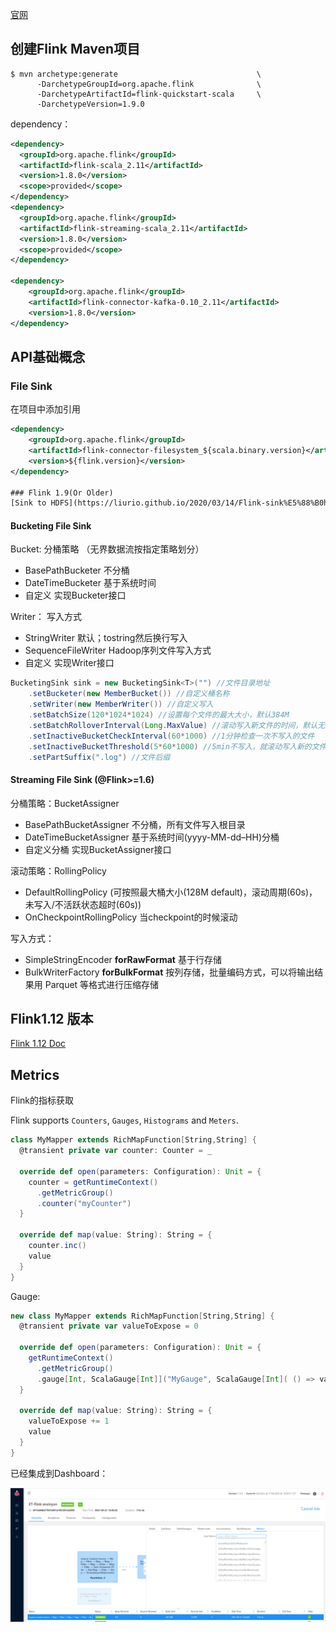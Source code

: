[官网](https://ci.apache.org/projects/flink/flink-docs-release-1.8/)

##  创建Flink Maven项目

```
$ mvn archetype:generate                               \
      -DarchetypeGroupId=org.apache.flink              \
      -DarchetypeArtifactId=flink-quickstart-scala     \
      -DarchetypeVersion=1.9.0
```

dependency：
```xml
<dependency>
  <groupId>org.apache.flink</groupId>
  <artifactId>flink-scala_2.11</artifactId>
  <version>1.8.0</version>
  <scope>provided</scope>
</dependency>
<dependency>
  <groupId>org.apache.flink</groupId>
  <artifactId>flink-streaming-scala_2.11</artifactId>
  <version>1.8.0</version>
  <scope>provided</scope>
</dependency>

<dependency>
    <groupId>org.apache.flink</groupId>
    <artifactId>flink-connector-kafka-0.10_2.11</artifactId>
    <version>1.8.0</version>
</dependency>
```
## API基础概念

### File Sink

在项目中添加引用
```xml
<dependency>
	<groupId>org.apache.flink</groupId>
	<artifactId>flink-connector-filesystem_${scala.binary.version}</artifactId>
	<version>${flink.version}</version>
</dependency>

### Flink 1.9(Or Older)
[Sink to HDFS](https://liurio.github.io/2020/03/14/Flink-sink%E5%88%B0hdfs/)

```
#### Bucketing File Sink

Bucket: 分桶策略 （无界数据流按指定策略划分）
+ BasePathBucketer 不分桶
+ DateTimeBucketer 基于系统时间
+ 自定义 实现Bucketer接口

Writer： 写入方式
+ StringWriter 默认；tostring然后换行写入
+ SequenceFileWriter Hadoop序列文件写入方式
+ 自定义 实现Writer接口

```java
BucketingSink sink = new BucketingSink<T>("") //文件目录地址
    .setBucketer(new MemberBucket()) //自定义桶名称
    .setWriter(new MemberWriter()) //自定义写入
    .setBatchSize(120*1024*1024) //设置每个文件的最大大小，默认384M
    .setBatchRolloverInterval(Long.MaxValue) //滚动写入新文件的时间，默认无限大
    .setInactiveBucketCheckInterval(60*1000) //1分钟检查一次不写入的文件
    .setInactiveBucketThreshold(5*60*1000) //5min不写入，就滚动写入新的文件
    .setPartSuffix(".log") //文件后缀
```

#### Streaming File Sink (@Flink>=1.6)

分桶策略：BucketAssigner
+ BasePathBucketAssigner  不分桶，所有文件写入根目录
+ DateTimeBucketAssigner 基于系统时间(yyyy-MM-dd–HH)分桶
+ 自定义分桶 实现BucketAssigner接口


滚动策略：RollingPolicy
+ DefaultRollingPolicy (可按照最大桶大小(128M default)，滚动周期(60s)，未写入/不活跃状态超时(60s))
+ OnCheckpointRollingPolicy  当checkpoint的时候滚动

写入方式：
+ SimpleStringEncoder  __forRawFormat__ 基于行存储
+ BulkWriterFactory __forBulkFormat__  按列存储，批量编码方式，可以将输出结果用 Parquet 等格式进行压缩存储



## Flink1.12 版本

[Flink 1.12 Doc](https://ci.apache.org/projects/flink/flink-docs-release-1.12/dev/connectors/streamfile_sink.html)



## Metrics

Flink的指标获取

Flink supports `Counters`, `Gauges`, `Histograms` and `Meters`.

```scala
class MyMapper extends RichMapFunction[String,String] {
  @transient private var counter: Counter = _

  override def open(parameters: Configuration): Unit = {
    counter = getRuntimeContext()
      .getMetricGroup()
      .counter("myCounter")
  }

  override def map(value: String): String = {
    counter.inc()
    value
  }
}
```

Gauge:

```scala
new class MyMapper extends RichMapFunction[String,String] {
  @transient private var valueToExpose = 0

  override def open(parameters: Configuration): Unit = {
    getRuntimeContext()
      .getMetricGroup()
      .gauge[Int, ScalaGauge[Int]]("MyGauge", ScalaGauge[Int]( () => valueToExpose ) )
  }

  override def map(value: String): String = {
    valueToExpose += 1
    value
  }
}
```

[Metrics]:https://ci.apache.org/projects/flink/flink-docs-release-1.9/monitoring/metrics.html



已经集成到Dashboard：

![image-20210421140209482](imgs/flink/image-20210421140209482.png)